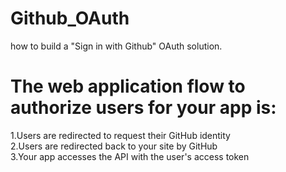 # Github_OAuth
 how to build a "Sign in with Github" OAuth solution.
 
 # The web application flow to authorize users for your app is:

 1.Users are redirected to request their GitHub identity</br>
 2.Users are redirected back to your site by GitHub</br>
 3.Your app accesses the API with the user's access token</br>
